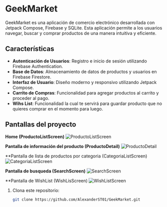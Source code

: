 # GeekMarket

GeekMarket es una aplicación de comercio electrónico desarrollada con Jetpack Compose, Firebase y SQLite. Esta aplicación permite a los usuarios navegar, buscar y comprar productos de una manera intuitiva y eficiente.

## Características

- **Autenticación de Usuarios**: Registro e inicio de sesión utilizando Firebase Authentication.
- **Base de Datos**: Almacenamiento de datos de productos y usuarios en Firebase Firestore.
- **Interfaz de Usuario**: Diseño moderno y responsivo utilizando Jetpack Compose.
- **Carrito de Compras**: Funcionalidad para agregar productos al carrito y proceder al pago.
- **Wihs List**: Funcionalidad la cual te servirá para guardar producto que no quieres comprar en el momento para luego.

## Pantallas del proyecto
**Home (ProductoListScreen)**
![ProductoListScreen](https://github.com/user-attachments/assets/3b11bebd-f9d8-4ff2-85f2-920db1af3a28)

**Pantalla de información del producto (ProductoDetail)** 
![ProductoDetail](https://github.com/user-attachments/assets/bc974225-7678-4ff5-84d2-ba2ca068540f)

**Pantalla de lista de productos por categoria (CategoriaListScreen)
![CategoriaListScreen](https://github.com/user-attachments/assets/d61cb42d-85cb-4465-8816-4e177b4c07eb)

**Pantalla de busqueda (SearchScreen)**
![SearchScreen](https://github.com/user-attachments/assets/0e7d7520-56a7-4dfb-8577-f3631cdc5d6c)

**Pantalla de WishList (WishLisScreen)
![WishListScreen](https://github.com/user-attachments/assets/eec9482b-44f7-4a29-bc42-a95ea37dddc6)



1. Clona este repositorio:
   ```bash
   git clone https://github.com/AlexanderST01/GeekMarket.git

